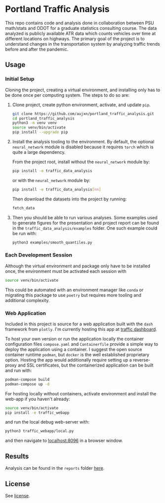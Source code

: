 # Portland Traffic Analysis

This repo contains code and analysis done in collaboration between PSU math/stats and ODOT for a graduate statistics consulting course.
The data analyzed is publicly available ATR data which counts vehicles over time at different locations on highways.
The primary goal of the project is to understand changes in the transportation system by analyzing traffic trends before and after the pandemic.

## Usage

### Initial Setup

Cloning the project, creating a virtual environment, and installing only has to be done once per computing system. The steps to do so are:

1. Clone project, create python environment, activate, and update `pip`.
    ```sh
    git clone https://github.com/aujxn/portland_traffic_analysis.git
    cd portland_traffic_analysis
    python3 -m venv venv
    source venv/bin/activate
    pip install --upgrade pip
    ```
2. Install the analysis tooling to the environment. By default, the optional `neural_network` module is disabled because it requires `torch` which is quite a large dependency.

    From the project root, install without the `neural_network` module by:
    ```sh
    pip install -e traffic_data_analysis
    ```
    or with the `neural_network` module by:
    ```sh
    pip install -e traffic_data_analysis[nn]
    ```
    Then download the datasets into the project by running:
    ```sh 
    fetch_data
    ```
3. Then you should be able to run various analyses. Some examples used to generate figures for the presentation and project report can be found in the `traffic_data_analysis/examples` folder. One such example could be run with:
    ```sh 
    python3 examples/smooth_quantiles.py
    ```

### Each Development Session

Although the virtual environment and package only have to be installed once, the environment must be activated each session with
```sh 
source venv/bin/activate
```
This could be automated with an environment manager like `conda` or migrating this package to use `poetry` but requires more tooling and additional complexity.

### Web Application

Included in this project is source for a web application built with the `dash` framework from `plotly`. I'm currently hosting this app at [traffic dashboard](https://traffic.aujxn.dev/dashboard). 

To host your own version or run the application locally the container configuration files `compose.yaml` and `Containerfile` provide a simple way to deploy the application using a container. I suggest the open source container runtime `podman`, but `docker` is the well established proprietary option. Hosting the app would additionally require setting up a reverse-proxy and SSL certificates, but the containerized application can be built and run with:
```sh 
podman-compose build
podman-compose up -d 
```

For hosting locally without containers, activate environment and install the web-app if you haven't already:
```sh
source venv/bin/activate
pip install -e traffic_webapp
```
and run the local debug web-server with:
```sh 
python3 traffic_webapp/local.py
```
and then navigate to <localhost:8096> in a browser window.

## Results

Analysis can be found in the `reports` folder [here](reports/README.md).

## License

See [license](LICENSE).
